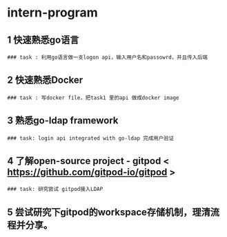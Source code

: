 # intern-program

## 1 快速熟悉go语言

    ### task : 利用go语言做一支logon api，输入用户名和passowrd，并且传入后端

## 2 快速熟悉Docker

    ### task : 写docker file，把task1 里的api 做成docker image

## 3 熟悉go-ldap framework

    ### task: login api integrated with go-ldap 完成用户验证

## 4 了解open-source project - gitpod < https://github.com/gitpod-io/gitpod >

    ### task: 研究尝试 gitpod接入LDAP

## 5 尝试研究下gitpod的workspace存储机制，理清流程并分享。
